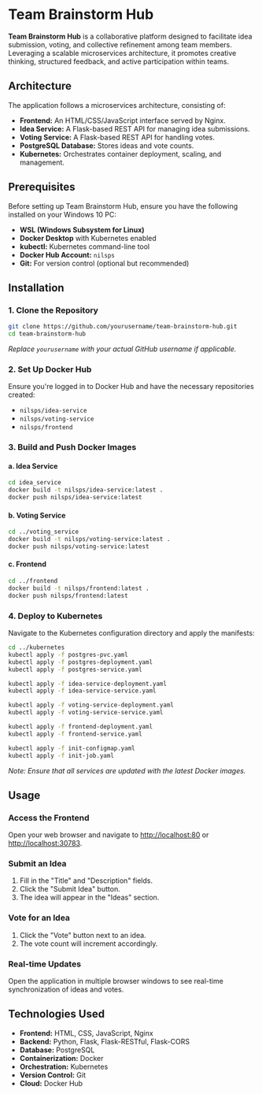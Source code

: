 # Team Brainstorm Hub

**Team Brainstorm Hub** is a collaborative platform designed to facilitate idea submission, voting, and collective refinement among team members. Leveraging a scalable microservices architecture, it promotes creative thinking, structured feedback, and active participation within teams.

## Architecture

The application follows a microservices architecture, consisting of:

- **Frontend:** An HTML/CSS/JavaScript interface served by Nginx.
- **Idea Service:** A Flask-based REST API for managing idea submissions.
- **Voting Service:** A Flask-based REST API for handling votes.
- **PostgreSQL Database:** Stores ideas and vote counts.
- **Kubernetes:** Orchestrates container deployment, scaling, and management.

## Prerequisites

Before setting up Team Brainstorm Hub, ensure you have the following installed on your Windows 10 PC:

- **WSL (Windows Subsystem for Linux)**
- **Docker Desktop** with Kubernetes enabled
- **kubectl:** Kubernetes command-line tool
- **Docker Hub Account:** `nilsps`
- **Git:** For version control (optional but recommended)

## Installation

### 1. Clone the Repository

```bash
git clone https://github.com/yourusername/team-brainstorm-hub.git
cd team-brainstorm-hub
```

*Replace `yourusername` with your actual GitHub username if applicable.*

### 2. Set Up Docker Hub

Ensure you're logged in to Docker Hub and have the necessary repositories created:

- `nilsps/idea-service`
- `nilsps/voting-service`
- `nilsps/frontend`

### 3. Build and Push Docker Images

#### a. Idea Service

```bash
cd idea_service
docker build -t nilsps/idea-service:latest .
docker push nilsps/idea-service:latest
```

#### b. Voting Service

```bash
cd ../voting_service
docker build -t nilsps/voting-service:latest .
docker push nilsps/voting-service:latest
```

#### c. Frontend

```bash
cd ../frontend
docker build -t nilsps/frontend:latest .
docker push nilsps/frontend:latest
```

### 4. Deploy to Kubernetes

Navigate to the Kubernetes configuration directory and apply the manifests:

```bash
cd ../kubernetes
kubectl apply -f postgres-pvc.yaml
kubectl apply -f postgres-deployment.yaml
kubectl apply -f postgres-service.yaml

kubectl apply -f idea-service-deployment.yaml
kubectl apply -f idea-service-service.yaml

kubectl apply -f voting-service-deployment.yaml
kubectl apply -f voting-service-service.yaml

kubectl apply -f frontend-deployment.yaml
kubectl apply -f frontend-service.yaml

kubectl apply -f init-configmap.yaml
kubectl apply -f init-job.yaml
```

*Note: Ensure that all services are updated with the latest Docker images.*

## Usage

### Access the Frontend

Open your web browser and navigate to [http://localhost:80](http://localhost:80) or [http://localhost:30783](http://localhost:30783).

### Submit an Idea

1. Fill in the "Title" and "Description" fields.
2. Click the "Submit Idea" button.
3. The idea will appear in the "Ideas" section.

### Vote for an Idea

1. Click the "Vote" button next to an idea.
2. The vote count will increment accordingly.

### Real-time Updates

Open the application in multiple browser windows to see real-time synchronization of ideas and votes.

## Technologies Used

- **Frontend:** HTML, CSS, JavaScript, Nginx
- **Backend:** Python, Flask, Flask-RESTful, Flask-CORS
- **Database:** PostgreSQL
- **Containerization:** Docker
- **Orchestration:** Kubernetes
- **Version Control:** Git
- **Cloud:** Docker Hub
